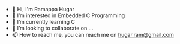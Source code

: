 - 👋 Hi, I'm Ramappa Hugar
- 👀 I’m interested in Embedded C Programming
- 🌱 I’m currently learning C
- 💞️ I’m looking to collaborate on ...
- 📫 How to reach me, you can reach me on hugar.ram@gmail.com

<!---
Ramu071/Ramu071 is a ✨ special ✨ repository because its `README.md` (this file) appears on your GitHub profile.
You can click the Preview link to take a look at your changes.
--->
